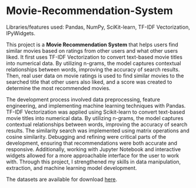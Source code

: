 # Movie-Recommendation-System

Libraries/features used: Pandas, NumPy, SciKit-learn, TF-IDF Vectorization, IPyWidgets.

This project is a **Movie Recommendation System** that helps users find similar movies based on ratings from other users and what other users liked. It first uses TF-IDF Vectorization to convert text-based movie titles into numerical data. By utilizing n-grams, the model captures contextual relationships between words, improving the accuracy of search results. Then, real user data on movie ratings is used to find similar movies to the searched title that other users also liked, and a score was created to determine the most recommended movies.

The development process involved data preprocessing, feature engineering, and implementing machine learning techniques with Pandas. TF-IDF Vectorization was applied using Scikit-learn to convert text-based movie titles into numerical data. By utilizing n-grams, the model captures contextual relationships between words, improving the accuracy of search results. The similarity search was implemented using matrix operations and cosine similarity. Debugging and refining were critical parts of the development, ensuring that recommendations were both accurate and responsive. Additionally, working with Jupyter Notebook and interactive widgets allowed for a more approachable interface for the user to work with. Through this project, I strengthened my skills in data manipulation, extraction, and machine learning model development. 

The datasets are available for download [here](https://drive.google.com/file/d/1fb8RXaIcx_xf7CAfWcbAG2R6CCOE5Ka6/view?usp=sharing).
